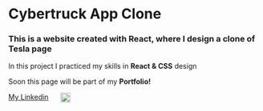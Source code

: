 # Cybertruck App Clone 

### This is a website created with React, where I design a clone of Tesla page

<p style="margin: 0;">In this project I practiced my skills in <strong>React & CSS</strong> design</p>

<p>Soon this page will be part of my <strong>Portfolio!</strong></p>

<div style="display: flex; gap: 24px;">
    <a href="https://www.linkedin.com/in/jorge-ferreyra-">My Linkedin</a>
    <img src="https://upload.wikimedia.org/wikipedia/commons/thumb/8/81/LinkedIn_icon.svg/2048px-LinkedIn_icon.svg.png" alt='Linkedin logo' width='20' height='20'/>
</div>
